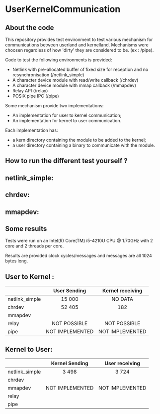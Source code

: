# UserKernelCommunication

## About the code

This repository provides test environment to test various mechanism for 
communications between userland and kernelland.
Mechanisms were choosen regardless of how 'dirty' they are considered to be.
(ex : /pipe).

Code to test the following environments is provided:
* Netlink with pre-allocated buffer of fixed size for reception and no resynchronisation (/netlink_simple)
* A character device module with read/write callback (/chrdev)
* A character device module with mmap callback (/mmapdev)
* Relay API (/relay)
* POSIX pipe IPC (/pipe)

Some mechanism provide two implementations:
* An implementation for user to kernel communication;
* An implementation for kernel to user communication.

Each implementation has:
* a kern directory containing the module to be added to the kernel;
* a user directory containing a binary to communicate with the module.

## How to run the different test yourself ?

netlink_simple:
----------

chrdev:
-------

mmapdev:
--------

## Some results

Tests were run on an Intel(R) Core(TM) i5-4210U CPU @ 1.70GHz with 2 core and 2 
threads per core.

Results are provided clock cycles/messages and messages are all 1024 bytes long.

User to Kernel :
----------------

|			|  User Sending   |  Kernel receiving  |
| :-------------------	| :-------------: | :----------------: |
| netlink_simple	| 15 000	  | NO DATA 	       |
| chrdev		| 52 405	  | 182		       |
| mmapdev		|		  |		       | 
| relay			| NOT POSSIBLE    | NOT POSSIBLE       | 
| pipe			| NOT IMPLEMENTED | NOT IMPLEMENTED    | 

Kernel to User:
---------------

|			|  Kernel Sending |   User receiving   |
| :-------------------- | :-------------: | :----------------: |
| netlink_simple	| 3 498		  | 3 724	       |
| chrdev 		|		  |		       |
| mmapdev		| NOT IMPLEMENTED | NOT IMPLEMENTED    | 
| relay			|		  | | 
| pipe			|		  | | 

